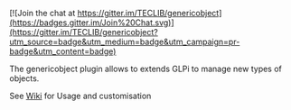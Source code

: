 [![Join the chat at https://gitter.im/TECLIB/genericobject](https://badges.gitter.im/Join%20Chat.svg)](https://gitter.im/TECLIB/genericobject?utm_source=badge&utm_medium=badge&utm_campaign=pr-badge&utm_content=badge) 

The genericobject plugin allows to extends GLPi to manage new types of objects.


See [Wiki](https://github.com/TECLIB/genericobject/wiki/) for Usage and customisation
